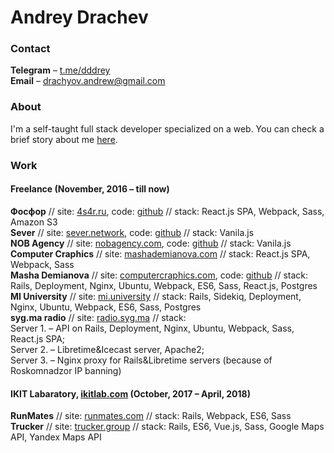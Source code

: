 Andrey Drachev
====================

### Contact
**Telegram** –  [t.me/dddrey](http://t.me/dddrey) <br>
**Email** – [drachyov.andrew@gmail.com](drachyov.andrew@gmail.com)

### About
I'm a self-taught full stack developer specialized on a web. You can check a brief story about me [here](https://generationp.themoscowtimes.com/andrei/).

### Work
#### Freelance (November, 2016 – till now)
**Фосфор** // site: [4s4r.ru](http://4s4r.ru/), code: [github](https://github.com/4s4r/4s4r.github.io/tree/develop)
// stack: React.js SPA, Webpack, Sass, Amazon S3 <br>
**Sever** // site: [sever.network](http://sever.network/), code: [github](https://github.com/sever-token/sever-token.github.io)
// stack: Vanila.js <br>
**NOB Agency** // site: [nobagency.com](http://nobagency.com/), code: [github](https://github.com/nobagency/nobagency.github.io)
// stack: Vanila.js <br>
**Computer Craphics** // site: [mashademianova.com](https://mashademianova.com/)
// stack: React.js SPA, Webpack, Sass <br>
**Masha Demianova** // site: [computercraphics.com](http://computercraphics.com/), code: [github](https://github.com/ComputerCraphics/computercraphics.github.io)
// stack: Rails, Deployment, Nginx, Ubuntu, Webpack, ES6, Sass, React.js, Postgres  <br>
**MI University** // site: [mi.university](https://mi.university/)
// stack: Rails, Sidekiq, Deployment, Nginx, Ubuntu, Webpack, ES6, Sass, Postgres <br>
**syg.ma radio** // site: [radio.syg.ma](https://radio.syg.ma/)
// stack: <br>
Server 1. – API on Rails, Deployment, Nginx, Ubuntu, Webpack, Sass, React.js SPA; <br>
Server 2. – Libretime&Icecast server, Apache2; <br>
Server 3. – Nginx proxy for Rails&Libretime servers (because of Roskomnadzor IP banning)

#### IKIT Labaratory, [ikitlab.com](https://ikitlab.com/) (October, 2017 – April, 2018)
**RunMates** // site: [runmates.com](https://runmates.com/)
// stack: Rails, Webpack, ES6, Sass <br>
**Trucker** // site: [trucker.group](https://www.trucker.group/)
// stack: Rails, ES6, Vue.js, Sass, Google Maps API, Yandex Maps API

